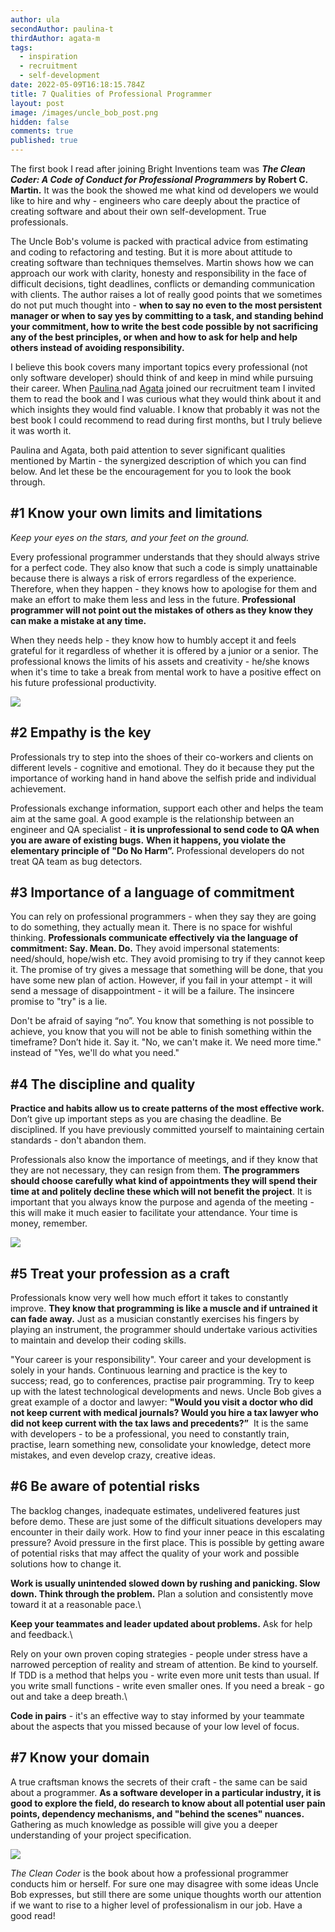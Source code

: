 ```yaml
---
author: ula
secondAuthor: paulina-t
thirdAuthor: agata-m
tags:
  - inspiration
  - recruitment
  - self-development
date: 2022-05-09T16:18:15.784Z
title: 7 Qualities of Professional Programmer
layout: post
image: /images/uncle_bob_post.png
hidden: false
comments: true
published: true
---
```

The first book I read after joining Bright Inventions team was ***The Clean Coder: A Code of Conduct for Professional Programmers* by Robert C. Martin.** It was the book the showed me what kind od developers we would like to hire and why -  engineers who care deeply about the practice of creating software and about their own self-development. True professionals. 

The Uncle Bob's volume is packed with practical advice from estimating and coding to refactoring and testing. But it is more about attitude to creating software than techniques themselves. Martin shows how we can approach our work with clarity, honesty and responsibility in the face of difficult decisions, tight deadlines, conflicts or demanding communication with clients. The author raises a lot of really good points that we sometimes do not put much thought into - **when to say no even to the most persistent manager or when to say yes by committing to a task, and standing behind your commitment, how to write the best code possible by not sacrificing any of the best principles, or when and how to ask for help and help others instead of avoiding responsibility.** 

I believe this book covers many important topics every professional (not only software developer) should think of and keep in mind while pursuing their career. When [Paulina ](https://brightinventions.pl/about-us/paulina-t/)nad [Agata](https://brightinventions.pl/about-us/agata-m/) joined our recruitment team I invited them to read the book and I was curious what they would think about it and which insights they would find valuable.  I know that probably it was not the best book I could recommend to read during first months, but I truly believe it was worth it. 

Paulina and Agata, both paid attention to sever significant qualities mentioned by Martin - the synergized description of which you can find below. And let these be the encouragement for you to look the book through. 

## \#1  Know your own limits and limitations

*Keep your eyes on the stars, and your feet on the ground.* 

Every professional programmer understands that they should always strive for a perfect code. They also know that such a code is simply unattainable because there is always a risk of errors regardless of the experience. Therefore, when they happen - they knows how to apologise for them and make an effort to make them less and less in the future. **Professional programmer will not point out the mistakes of others as they know they can make a mistake at any time.** 

When they needs help - they know how to humbly accept it and feels grateful for it regardless of whether it is offered by a junior or a senior. The professional knows the limits of his assets and creativity - he/she knows when it's time to take a break from mental work to have a positive effect on his future professional productivity. 

![](/images/uncle_bob_post_paulina.png)

## \#2 Empathy is the key

Professionals try to step into the shoes of their co-workers and clients on different levels - cognitive and emotional. They do it because they put the importance of working hand in hand above the selfish pride and individual achievement. 

Professionals exchange information, support each other and helps the team aim at the same goal. A good example is the relationship between an engineer and QA specialist - **it is unprofessional to send code to QA when you are aware of existing bugs.** **When it happens, you violate the elementary principle of "Do No Harm”.** Professional developers do not treat QA team as bug detectors.

## \#3 Importance of a language of commitment

You can rely on professional programmers - when they say they are going to do something, they actually mean it. There is no space for wishful thinking. **Professionals communicate effectively via the language of commitment: Say. Mean. Do.** They avoid impersonal statements: need/should, hope/wish etc. They avoid promising to try if they cannot keep it. The promise of try gives a message that something will be done, that you have some new plan of action. However, if you fail in your attempt - it will send a message of disappointment - it will be a failure. The insincere promise to "try" is a lie.

Don't be afraid of saying “no”. You know that something is not possible to achieve, you know that you will not be able to finish something within the timeframe? Don’t hide it. Say it. "No, we can't make it. We need more time." instead of "Yes, we'll do what you need." 

## \#4 The discipline and quality

**Practice and habits allow us to create patterns of the most effective work.** Don’t give up important steps as you are chasing the deadline. Be disciplined. If you have previously committed yourself to maintaining certain standards - don't abandon them. 

Professionals also know the importance of meetings, and if they know that they are not necessary, they can resign from them. **The programmers should choose carefully what  kind of appointments they will spend their time at and politely decline these which will not benefit the project**. It is important that you always know the purpose and agenda of the meeting - this will make it much easier to facilitate your attendance. Your time is money, remember. 

![](/images/uncle_bob_post_agata.png)

## \#5 Treat your profession as a craft

Professionals know very well how much effort it takes to constantly improve. **They know that programming is like a muscle and if untrained it can fade away.** Just as a musician constantly exercises his fingers by playing an instrument, the programmer should undertake various activities to maintain and develop their coding skills.  

"Your career is your responsibility". Your career and your development is solely in your hands. Continuous learning and practice is the key to success; read, go to conferences, practise pair programming. Try to keep up with the latest technological developments and news. Uncle Bob gives a great example of a doctor and lawyer: **"Would you visit a doctor who did not keep current with medical journals? Would you hire a tax lawyer who did not keep current with the tax laws and precedents?”**  It is the same with developers - to be a professional, you need to constantly train, practise, learn something new, consolidate your knowledge, detect more mistakes, and even develop crazy, creative ideas.

## \#6 Be aware of potential risks

The backlog changes, inadequate estimates, undelivered features just before demo. These are just some of the difficult situations developers may encounter in their daily work. How to find your inner peace in this escalating pressure? Avoid pressure in the first place. This is possible by getting aware of potential risks that may affect the quality of your work and possible solutions how to change it. 

**Work is usually unintended slowed down by rushing and panicking. Slow down. Think through the problem.** Plan a solution and consistently move toward it at a reasonable pace.\

**Keep your teammates and leader updated about problems.** Ask for help and feedback.\

Rely on your own proven coping strategies - people under stress have a narrowed perception of reality and stream of attention. Be kind to yourself. If TDD is a method that helps you - write even more unit tests than usual. If you write small functions - write even smaller ones. If you need a break - go out and take a deep breath.\

**Code in pairs** - it's an effective way to stay informed by your teammate about the aspects that you missed because of your low level of focus. 

## \#7  Know  your domain

A true craftsman knows the secrets of their craft - the same can be said about a programmer. **As a software developer in a particular industry, it is good to explore the field, do research to know about all potential user pain points, dependency mechanisms, and "behind the scenes" nuances.** Gathering as much knowledge as possible will give you a deeper understanding of your project specification.

![](/images/uncle_bob_post_ula.png)

*The Clean Coder* is the book about how a professional programmer conducts him or herself. For sure one may disagree with some ideas Uncle Bob expresses, but still there are some unique thoughts worth our attention if we want to rise to a higher level of professionalism in our job. Have a good read!
